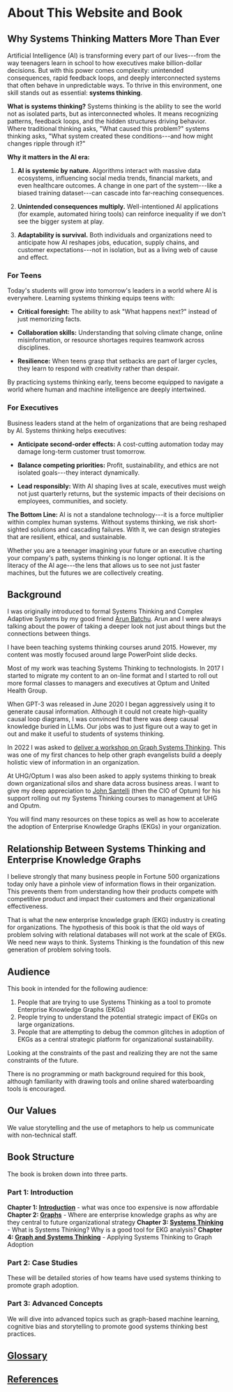 # About This Website and Book

## Why Systems Thinking Matters More Than Ever

Artificial Intelligence (AI) is transforming every part of our lives---from the way teenagers 
learn in school to how executives make billion-dollar decisions. 
But with this power comes complexity: unintended consequences, rapid feedback loops, 
and deeply interconnected systems that often behave in unpredictable ways. 
To thrive in this environment, one skill stands out as essential: **systems thinking**.

**What is systems thinking?**
Systems thinking is the ability to see the world not as isolated parts, but as interconnected wholes. 
It means recognizing patterns, feedback loops, and the hidden structures driving behavior. 
Where traditional thinking asks, "What caused this problem?" systems thinking asks, 
"What system created these conditions---and how might changes ripple through it?"

**Why it matters in the AI era:**

1.  **AI is systemic by nature.** Algorithms interact with massive data ecosystems, 
influencing social media trends, financial markets, and even healthcare outcomes. 
A change in one part of the system---like a biased training dataset---can cascade into far-reaching consequences.

2.  **Unintended consequences multiply.** Well-intentioned AI applications (for example, automated hiring tools) 
can reinforce inequality if we don't see the bigger system at play.

3.  **Adaptability is survival.** Both individuals and organizations need to anticipate how AI reshapes jobs, education, supply chains, and customer expectations---not in isolation, but as a living web of cause and effect.

### For Teens

Today's students will grow into tomorrow's leaders in a world where AI is everywhere. Learning systems thinking equips teens with:

-   **Critical foresight:** The ability to ask "What happens next?" instead of just memorizing facts.

-   **Collaboration skills:** Understanding that solving climate change, online misinformation, or resource shortages requires teamwork across disciplines.

-   **Resilience:** When teens grasp that setbacks are part of larger cycles, they learn to respond with creativity rather than despair.

By practicing systems thinking early, teens become equipped to navigate a world where human and machine intelligence are deeply intertwined.

### For Executives

Business leaders stand at the helm of organizations that are being reshaped by AI. Systems thinking helps executives:

-   **Anticipate second-order effects:** A cost-cutting automation today may damage long-term customer trust tomorrow.

-   **Balance competing priorities:** Profit, sustainability, and ethics are not isolated goals---they interact dynamically.

-   **Lead responsibly:** With AI shaping lives at scale, executives must weigh not just quarterly returns, but the systemic impacts of their decisions on employees, communities, and society.

**The Bottom Line:**
AI is not a standalone technology---it is a force multiplier within complex human systems. Without systems thinking, we risk short-sighted solutions and cascading failures. With it, we can design strategies that are resilient, ethical, and sustainable.

Whether you are a teenager imagining your future or an executive charting your company's path, systems thinking is no longer optional. 
It is the literacy of the AI age---the lens that allows us to see not just faster machines, but the futures we are collectively creating.

## Background

I was originally introduced to formal Systems Thinking and Complex Adaptive Systems by
my good friend [Arun Batchu](https://www.linkedin.com/in/arunbatchu/).
Arun and I were always talking about the power of taking a deeper
look not just about things but the connections between things.

I have been teaching systems thinking courses arund 2015.
However, my content was mostly focused around large PowerPoint slide decks.

Most of my work was teaching Systems Thinking to technologists.
In 2017 I started to migrate my content to an on-line format
and I started to roll out more formal classes to managers and executives
at Optum and United Health Group.

When GPT-3 was released in June 2020 I began aggressively
using it to generate causal information.  Although it could
not create high-quality causal loop diagrams, I was convinced
that there was deep causal knowledge buried in LLMs.  Our
jobs was to just figure out a way to get in out and make
it useful to students of systems thinking.

In 2022 I was asked to [deliver a workshop on Graph Systems Thinking](https://www.knowledgegraph.tech/blog/speakers/dan-mccreary/).
This was one of my first chances to help other graph evangelists build a deeply holistic view of information in an organization.

At UHG/Optum I was also been asked to apply systems thinking to break down organizational silos and share
data across business areas.  I want to give my deep appreciation to [John Santelli](https://www.linkedin.com/in/john-santelli-331ab5274/) (then the CIO of Optum) for his
support rolling out my Systems Thinking courses to management at UHG and Oputm.

You will find many resources on these topics as well
as how to accelerate the adoption of
Enterprise Knowledge Graphs (EKGs) in your organization.

## Relationship Between Systems Thinking and Enterprise Knowledge Graphs

I believe strongly that many business people in Fortune 500 organizations today only have a pinhole view of
information flows in their organization.  This prevents them from understanding how their products
compete with competitive product and impact their customers and their organizational effectiveness. 

That is what the new enterprise knowledge graph (EKG) industry is creating for organizations.  The hypothesis of this book is that the old ways of problem solving with relational databases will not work at the scale of EKGs.  We need new ways to think.  Systems Thinking is the foundation of this new generation of problem solving tools.

## Audience

This book in intended for the following audience:

1. People that are trying to use Systems Thinking as a tool to promote Enterprise Knowledge Graphs (EKGs)
1. People trying to understand the potential strategic impact of EKGs on large organizations.
2. People that are attempting to debug the common glitches in adoption of EKGs as a central strategic platform for organizational sustainability.

Looking at the constraints of the past and realizing they are not the same constraints of the future.

There is no programming or math background required for this book, although familiarity with drawing tools and online shared waterboarding tools is encouraged.

## Our Values

We value storytelling and the use of metaphors to help us communicate with non-technical staff.

## Book Structure

The book is broken down into three parts.

### Part 1: Introduction

**Chapter 1: [Introduction](ch-01-intro.md)** - what was once too expensive is now affordable
**Chapter 2: [Graphs](ch-02-graph.md)** - Where are enterprise knowledge graphs as why are they central to future organizational strategy
**Chapter 3: [Systems Thinking](ch-03-systems.md)** - What is Systems Thinking?  Why is a good tool for EKG analysis?
**Chapter 4: [Graph and Systems Thinking](ch-04-systems-graph.md)** - Applying Systems Thinking to Graph Adoption 

### Part 2: Case Studies
These will be detailed stories of how teams have used systems thinking to promote graph adoption.

### Part 3: Advanced Concepts
We will dive into advanced topics such as graph-based machine learning, cognitive bias and storytelling to promote good systems thinking best practices.

## [Glossary](./glossary.md)

## [References](./references.md)

